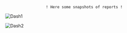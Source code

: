                       ! Here some snapshots of reports !

![Dash1](https://github.com/Manjesh30Verma/Superstore_PowerBi/assets/144987266/108ad171-751c-4f83-b23a-af5e1aad7d23)

![Dash2](https://github.com/Manjesh30Verma/Superstore_PowerBi/assets/144987266/56e59ffd-a622-49e2-bf19-18b88febb8b1)
